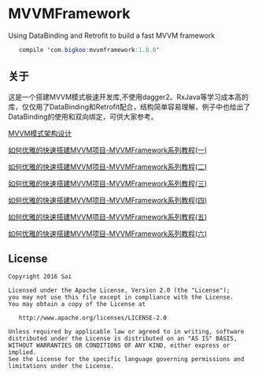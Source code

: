 # MVVMFramework
Using DataBinding and Retrofit to build a fast MVVM framework

```java
   compile 'com.bigkoo:mvvmframework:1.0.0'
```

## 关于
这是一个搭建MVVM模式极速开发库,不使用dagger2、RxJava等学习成本高的库，仅仅用了DataBinding和Retrofit配合，结构简单容易理解，例子中也给出了DataBinding的使用和双向绑定，可供大家参考。

[MVVM模式架构设计](http://saiwu-bigkoo.github.io/2016/06/11/mvvmframework/)

[如何优雅的快速搭建MVVM项目-MVVMFramework系列教程(一)](http://saiwu-bigkoo.github.io/2016/08/30/mvvmframework1/)

[如何优雅的快速搭建MVVM项目-MVVMFramework系列教程(二)](http://saiwu-bigkoo.github.io/2016/08/30/mvvmframework2/)

[如何优雅的快速搭建MVVM项目-MVVMFramework系列教程(三)](http://saiwu-bigkoo.github.io/2016/08/30/mvvmframework3/)

[如何优雅的快速搭建MVVM项目-MVVMFramework系列教程(四)](http://saiwu-bigkoo.github.io/2016/08/30/mvvmframework4/)

[如何优雅的快速搭建MVVM项目-MVVMFramework系列教程(五)](http://saiwu-bigkoo.github.io/2016/08/30/mvvmframework5/)

[如何优雅的快速搭建MVVM项目-MVVMFramework系列教程(六)](http://saiwu-bigkoo.github.io/2016/08/30/mvvmframework6/)

## License

    Copyright 2016 Sai
    
    Licensed under the Apache License, Version 2.0 (the "License");
    you may not use this file except in compliance with the License.
    You may obtain a copy of the License at
    
       http://www.apache.org/licenses/LICENSE-2.0
    
    Unless required by applicable law or agreed to in writing, software
    distributed under the License is distributed on an "AS IS" BASIS,
    WITHOUT WARRANTIES OR CONDITIONS OF ANY KIND, either express or implied.
    See the License for the specific language governing permissions and
    limitations under the License.
